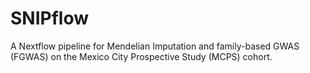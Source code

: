 # SNIPflow
A Nextflow pipeline for Mendelian Imputation and family-based GWAS (FGWAS) on the Mexico City Prospective Study (MCPS) cohort.